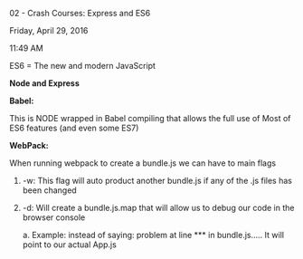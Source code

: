 02 - Crash Courses: Express and ES6

Friday, April 29, 2016

11:49 AM

ES6 = The new and modern JavaScript

**Node and Express**

**Babel:**

This is NODE wrapped in Babel compiling that allows the full use of Most of ES6 features (and even some ES7)

**WebPack:**

When running webpack to create a bundle.js we can have to main flags

1.  -w: This flag will auto product another bundle.js if any of the .js files has been changed

2.  -d: Will create a bundle.js.map that will allow us to debug our code in the browser console

    a.  Example: instead of saying: problem at line \*\*\* in bundle.js..... It will point to our actual App.js
